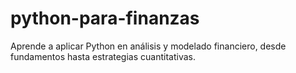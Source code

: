# python-para-finanzas
Aprende a aplicar Python en análisis y modelado financiero, desde fundamentos hasta estrategias cuantitativas.
